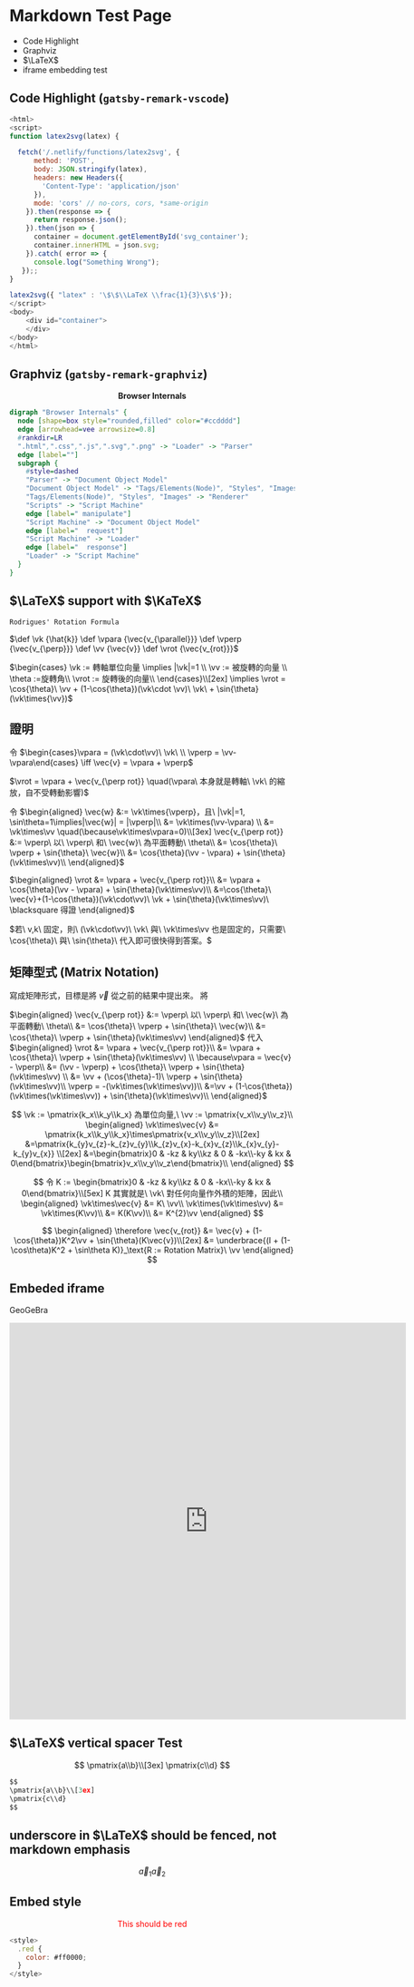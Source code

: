 # Markdown Test Page

* Code Highlight
* Graphviz
* $\LaTeX$
* iframe embedding test

## Code Highlight (`gatsby-remark-vscode`)

```javascript
<html>
<script>
function latex2svg(latex) {

  fetch('/.netlify/functions/latex2svg', {
      method: 'POST',
      body: JSON.stringify(latex),
      headers: new Headers({
        'Content-Type': 'application/json'
      }),
      mode: 'cors' // no-cors, cors, *same-origin
    }).then(response => {
      return response.json();
    }).then(json => {
      container = document.getElementById('svg_container');
      container.innerHTML = json.svg;
    }).catch( error => {
      console.log("Something Wrong");
   });;
}

latex2svg({ "latex" : '\$\$\\LaTeX \\frac{1}{3}\$\$'});
</script>
<body>
    <div id="container">
    </div>
</body>
</html>
```

## Graphviz (`gatsby-remark-graphviz`)

<center><b>Browser Internals</b></center>

```dot
digraph "Browser Internals" {
  node [shape=box style="rounded,filled" color="#ccdddd"]
  edge [arrowhead=vee arrowsize=0.8]
  #rankdir=LR
  ".html",".css",".js",".svg",".png" -> "Loader" -> "Parser" 
  edge [label=""]
  subgraph {
    #style=dashed
    "Parser" -> "Document Object Model"
    "Document Object Model" -> "Tags/Elements(Node)", "Styles", "Images", "Scripts"
    "Tags/Elements(Node)", "Styles", "Images" -> "Renderer"
    "Scripts" -> "Script Machine"
    edge [label=" manipulate"]
    "Script Machine" -> "Document Object Model"
    edge [label="  request"]
    "Script Machine" -> "Loader"
    edge [label="  response"]
    "Loader" -> "Script Machine"
  }
}
```

## $\LaTeX$ support with $\KaTeX$

    Rodrigues' Rotation Formula

$\def \vk {\hat{k}}
\def \vpara {\vec{v_{\parallel}}}
\def \vperp {\vec{v_{\perp}}}
\def \vv {\vec{v}}
\def \vrot {\vec{v_{rot}}}$

$\begin{cases}
\vk := 轉軸單位向量 \implies |\vk|=1 \\
\vv := 被旋轉的向量 \\
\theta :=旋轉角\\
\vrot := 旋轉後的向量\\
\end{cases}\\[2ex]
\implies
\vrot = \cos{\theta}\ \vv + (1-\cos{\theta})(\vk\cdot \vv)\ \vk\ + \sin{\theta}(\vk\times{\vv})$

## 證明

令 $\begin{cases}\vpara = (\vk\cdot\vv)\ \vk\ \\
\vperp = \vv-\vpara\end{cases}
\iff \vec{v} = \vpara + \vperp$

$\vrot = \vpara + \vec{v_{\perp rot}} \quad(\vpara\ 本身就是轉軸\ \vk\ 的縮放，自不受轉動影響)$

令
$\begin{aligned}
\vec{w} &:= \vk\times{\vperp}，且\ |\vk|=1, \sin\theta=1\implies|\vec{w}| = |\vperp|\\
&= \vk\times(\vv-\vpara) \\
&= \vk\times\vv \quad(\because\vk\times\vpara=0)\\[3ex]
\vec{v_{\perp rot}} &:= \vperp\ 以\ \vperp\ 和\ \vec{w}\ 為平面轉動\ \theta\\
&= \cos{\theta}\ \vperp + \sin{\theta}\ \vec{w}\\
&= \cos{\theta}(\vv - \vpara) + \sin{\theta}(\vk\times\vv)\\
\end{aligned}$

$\begin{aligned}
\vrot &= \vpara + \vec{v_{\perp rot}}\\
&= \vpara + \cos{\theta}(\vv - \vpara) + \sin{\theta}(\vk\times\vv)\\
&=\cos{\theta}\ \vec{v}+(1-\cos{\theta})(\vk\cdot\vv)\ \vk + \sin{\theta}(\vk\times\vv)\ \blacksquare 得證
\end{aligned}$

$若\ v,k\ 固定，則\ (\vk\cdot\vv)\ \vk\ 與\ \vk\times\vv 也是固定的，只需要\ \cos{\theta}\ 與\ \sin{\theta}\ 代入即可很快得到答案。$
 
## 矩陣型式 (Matrix Notation)

寫成矩陣形式，目標是將 $\vec{v}$ 從之前的結果中提出來。
將

$\begin{aligned}
\vec{v_{\perp rot}} &:= \vperp\ 以\ \vperp\ 和\ \vec{w}\ 為平面轉動\ \theta\\
&= \cos{\theta}\ \vperp + \sin{\theta}\ \vec{w}\\
&= \cos{\theta}\ \vperp + \sin{\theta}(\vk\times\vv)
\end{aligned}$
代入
$\begin{aligned}
\vrot &= \vpara + \vec{v_{\perp rot}}\\
&= \vpara + \cos{\theta}\ \vperp + \sin{\theta}(\vk\times\vv) \\
\because\vpara = \vec{v} - \vperp\\
&= (\vv - \vperp) + \cos{\theta}\ \vperp + \sin{\theta}(\vk\times\vv) \\
&= \vv + (\cos{\theta}-1)\ \vperp + \sin{\theta}(\vk\times\vv)\\
\vperp = -(\vk\times(\vk\times\vv))\\
&=\vv + (1-\cos{\theta})(\vk\times(\vk\times\vv)) + \sin{\theta}(\vk\times\vv)\\
\end{aligned}$

$$
\vk := \pmatrix{k_x\\k_y\\k_x} 為單位向量,\ 
\vv := \pmatrix{v_x\\v_y\\v_z}\\
\begin{aligned}
\vk\times\vec{v} &= \pmatrix{k_x\\k_y\\k_x}\times\pmatrix{v_x\\v_y\\v_z}\\[2ex]
&=\pmatrix{k_{y}v_{z}-k_{z}v_{y}\\k_{z}v_{x}-k_{x}v_{z}\\k_{x}v_{y}-k_{y}v_{x}} \\[2ex]
&=\begin{bmatrix}0 & -kz & ky\\kz & 0 & -kx\\-ky & kx & 0\end{bmatrix}\begin{bmatrix}v_x\\v_y\\v_z\end{bmatrix}\\
\end{aligned}
$$

$$
令 K := \begin{bmatrix}0 & -kz & ky\\kz & 0 & -kx\\-ky & kx & 0\end{bmatrix}\\[5ex]
K 其實就是\ \vk\ 對任何向量作外積的矩陣，因此\\ 
\begin{aligned}
\vk\times\vec{v} &= K\ \vv\\
\vk\times(\vk\times\vv) &= \vk\times(K\vv)\\ 
&= K(K\vv)\\
&= K^{2}\vv
\end{aligned}
$$

$$
\begin{aligned}
\therefore
\vec{v_{rot}} &= \vec{v} + (1-\cos{\theta})K^2\vv + \sin{\theta}(K\vec{v})\\[2ex]
&= \underbrace{(I + (1-\cos\theta)K^2 + \sin\theta K)}_\text{R := Rotation Matrix}\ \vv
\end{aligned}
$$

## Embeded iframe 

GeoGeBra

<iframe scrolling="no" title="" src="https://www.geogebra.org/material/iframe/id/fsupg4wm/width/700/height/800/border/888888/sfsb/false/smb/false/stb/false/stbh/false/ai/false/asb/false/sri/false/rc/false/ld/false/sdz/true/ctl/false" width="700px" height="700px" style="border:0px;"></iframe>


## $\LaTeX$ vertical spacer Test


$$
\pmatrix{a\\b}\\[3ex]
\pmatrix{c\\d}
$$

```javascript
$$
\pmatrix{a\\b}\\[3ex]
\pmatrix{c\\d}
$$
```

## underscore in $\LaTeX$ should be fenced, not markdown emphasis

$$
\vec{a}_1\vec{a}_2
$$


## Embed style

<style>
  .red {
    color: #ff0000;
  }
</style>

<center><span class="red">This should be red</span></center>

```javascript
<style>
  .red {
    color: #ff0000;
  }
</style>
```
